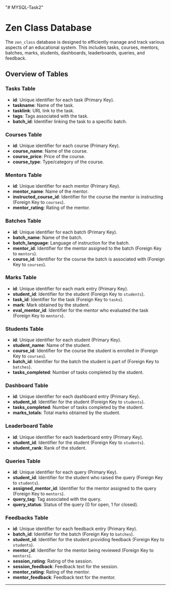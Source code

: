 "# MYSQL-Task2" 
# Zen Class Database

The `zen_class` database is designed to efficiently manage and track various aspects of an educational system. This includes tasks, courses, mentors, batches, marks, students, dashboards, leaderboards, queries, and feedback.

## Overview of Tables

### Tasks Table
- **id**: Unique identifier for each task (Primary Key).
- **taskname**: Name of the task.
- **tasklink**: URL link to the task.
- **tags**: Tags associated with the task.
- **batch_id**: Identifier linking the task to a specific batch.

### Courses Table
- **id**: Unique identifier for each course (Primary Key).
- **course_name**: Name of the course.
- **course_price**: Price of the course.
- **course_type**: Type/category of the course.

### Mentors Table
- **id**: Unique identifier for each mentor (Primary Key).
- **mentor_name**: Name of the mentor.
- **instructed_course_id**: Identifier for the course the mentor is instructing (Foreign Key to `courses`).
- **mentor_rating**: Rating of the mentor.

### Batches Table
- **id**: Unique identifier for each batch (Primary Key).
- **batch_name**: Name of the batch.
- **batch_language**: Language of instruction for the batch.
- **mentor_id**: Identifier for the mentor assigned to the batch (Foreign Key to `mentors`).
- **course_id**: Identifier for the course the batch is associated with (Foreign Key to `courses`).

### Marks Table
- **id**: Unique identifier for each mark entry (Primary Key).
- **student_id**: Identifier for the student (Foreign Key to `students`).
- **task_id**: Identifier for the task (Foreign Key to `tasks`).
- **mark**: Mark obtained by the student.
- **eval_mentor_id**: Identifier for the mentor who evaluated the task (Foreign Key to `mentors`).

### Students Table
- **id**: Unique identifier for each student (Primary Key).
- **student_name**: Name of the student.
- **course_id**: Identifier for the course the student is enrolled in (Foreign Key to `courses`).
- **batch_id**: Identifier for the batch the student is part of (Foreign Key to `batches`).
- **tasks_completed**: Number of tasks completed by the student.

### Dashboard Table
- **id**: Unique identifier for each dashboard entry (Primary Key).
- **student_id**: Identifier for the student (Foreign Key to `students`).
- **tasks_completed**: Number of tasks completed by the student.
- **marks_totals**: Total marks obtained by the student.

### Leaderboard Table
- **id**: Unique identifier for each leaderboard entry (Primary Key).
- **student_id**: Identifier for the student (Foreign Key to `students`).
- **student_rank**: Rank of the student.

### Queries Table
- **id**: Unique identifier for each query (Primary Key).
- **student_id**: Identifier for the student who raised the query (Foreign Key to `students`).
- **assigned_mentor_id**: Identifier for the mentor assigned to the query (Foreign Key to `mentors`).
- **query_tag**: Tag associated with the query.
- **query_status**: Status of the query (0 for open, 1 for closed).

### Feedbacks Table
- **id**: Unique identifier for each feedback entry (Primary Key).
- **batch_id**: Identifier for the batch (Foreign Key to `batches`).
- **student_id**: Identifier for the student providing feedback (Foreign Key to `students`).
- **mentor_id**: Identifier for the mentor being reviewed (Foreign Key to `mentors`).
- **session_rating**: Rating of the session.
- **session_feedback**: Feedback text for the session.
- **mentor_rating**: Rating of the mentor.
- **mentor_feedback**: Feedback text for the mentor.

---

